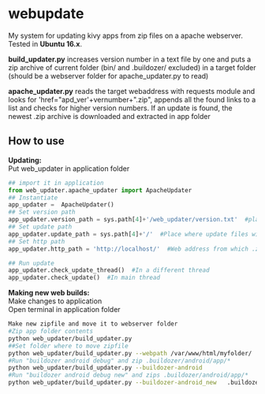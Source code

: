 # webupdate
My system for updating kivy apps from zip files on a apache webserver.    
Tested in **Ubuntu 16.x**.

**build_updater.py** increases version number in a text file by one and puts a zip archive of current folder (bin/ and .buildozer/ excluded) in a target folder (should be a webserver folder for apache_updater.py to read)

**apache_updater.py** reads the target webaddress with requests module and looks for 'href="apd_ver'+vernumber+".zip", appends all the found links to a list and checks for higher version numbers. If an update is found, the newest .zip archive is downloaded and extracted in app folder

## How to use
**Updating:**    
Put web_updater in application folder
```python
## import it in application
from web_updater.apache_updater import ApacheUpdater
## Instantiate
app_updater =  ApacheUpdater()
## Set version path
app_updater.version_path = sys.path[4]+'/web_updater/version.txt'  #place where updater finds its own version number
## Set update path
app_updater.update_path = sys.path[4]+'/'  #Place where update files will be extracted
## Set http path
app_updater.http_path = 'http://localhost/'  #Web address from which .zip file updates will be downloaded

## Run update
app_updater.check_update_thread()  #In a different thread
app_updater.check_update()  #In main thread
```
**Making new web builds:**    
Make changes to application    
Open terminal in application folder
```Bash
Make new zipfile and move it to webserver folder
#Zip app folder contents
python web_updater/build_updater.py
##Set folder where to move zipfile
python web_updater/build_updater.py --webpath /var/www/html/myfolder/
#Run "buildozer android debug" and zip .buildozer/android/app/*
python web_updater/build_updater.py --buildozer-android  
#Run "buildozer android debug new" and zips .buildozer/android/app/*
python web_updater/build_updater.py --buildozer-android_new   .buildozer/android/app/*
```
